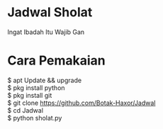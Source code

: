 # Jadwal Sholat
Ingat Ibadah Itu Wajib Gan

# Cara Pemakaian
$ apt Update && upgrade </br>
$ pkg install python </br>
$ pkg install git </br>
$ git clone https://github.com/Botak-Haxor/Jadwal </br>
$ cd Jadwal </br>
$ python sholat.py
